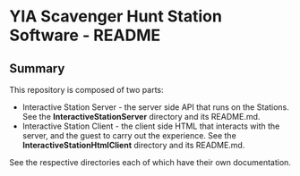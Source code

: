 # YIA Scavenger Hunt Station Software - README

## Summary 

This repository is composed of two parts:

- Interactive Station Server - the server side API that runs on the Stations. See the **InteractiveStationServer** directory and its README.md.
- Interactive Station Client - the client side HTML that interacts with the server, and the guest to carry out the experience. See the **InteractiveStationHtmlClient** directory and its README.md.

See the respective directories each of which have their own documentation.